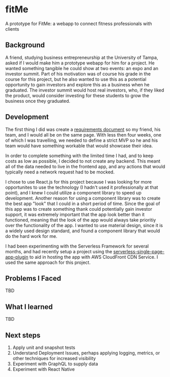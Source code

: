 # fitMe
A prototype for FitMe: a webapp to connect fitness professionals with clients

## Background
A friend, studying business entrepreneurship at the University of Tampa, asked if I would make him a prototype webapp for him for a project. He wanted something tangible he could show at two events: an expo and an investor summit. Part of his motivation was of course his grade in the course for this project, but he also wanted to use this as a potential opportunity to gain investors and explore this as a business when he graduated. The investor summit would host real investors, who, if they liked the product, would consider investing for these students to grow the business once they graduated.

## Development
The first thing I did was create a [requirements document](https://docs.google.com/document/d/1F5vhM3lmeVD9cRoMxZ9E3PFW0235Gb60azl1BbuosKE/edit?usp=sharing) so my friend, his team, and I would all be on the same page. With less then four weeks, one of which I was travelling, we needed to define a strict MVP so he and his team would have something workable that would showcase their idea.

In order to complete something with the limited time I had, and to keep costs as low as possible, I decided to not create any backend. This meant all of the data needed to live in the frontend app, and any actions that would typically need a network request had to be mocked.

I chose to use React.js for this project because I was looking for more opportunites to use the technology (I hadn't used it professionally at that point), and I knew I could utilize a component library to speed up development. Another reason for using a component library was to create the best app "look" that I could in a short period of time. Since the goal of this app was to create something thank could potentially gain investor support, it was extremely important that the app look better than it functioned, meaning that the look of the app would always take prioritiy over the functionality of the app. I wanted to use material design, since it is a widely used design standard, and found a component library that would do the hard work for me.

I had been experimenting with the Serverless Framework for several months, and had recently setup a project using the [serverless-single-page-app-plugin](https://www.npmjs.com/package/serverless-single-page-app-plugin) to aid in hosting the app with AWS CloudFront CDN Service. I used the same approach for this project.

## Problems I Faced

TBD

## What I learned

TBD

## Next steps

1. Apply unit and snapshot tests
2. Understand Deployment Issues, perhaps applying logging, metrics, or other techniques for increased visibility
3. Experiment with GraphQL to supply data
4. Experiment with React Native
